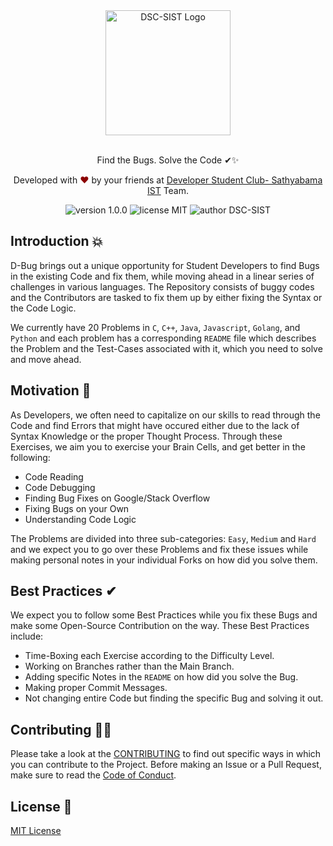 <div align="center">
  <img alt="DSC-SIST Logo" src="https://i.imgur.com/BjAjNjo.png" height="200" />
</div>
<br>
<p align="center">
Find the Bugs. Solve the Code ✔✨
</p>
<p align="center">
Developed with <span style="color: #8b0000;">&hearts;</span> by your friends at <a href="https://srmkzilla.net">Developer Student Club- Sathyabama IST</a> Team.
</p>
<p align="center">
    <img src="https://img.shields.io/badge/version-1.0.0-yellowgreen" alt="version 1.0.0"/>
    <img src="https://img.shields.io/badge/license-MIT-brightgreen" alt="license MIT"/>
    <img src="https://img.shields.io/badge/Author-DSC--SIST-green" alt="author DSC-SIST"/>
</p>

## Introduction 💥

D-Bug brings out a unique opportunity for Student Developers to find Bugs in the existing Code and fix them, while moving ahead in a linear series of challenges in various languages. The Repository consists of buggy codes and the Contributors are tasked to fix them up by either fixing the Syntax or the Code Logic. 

We currently have 20 Problems in `C`, `C++`, `Java`, `Javascript`, `Golang`, and `Python` and each problem has a corresponding `README` file which describes the Problem and the Test-Cases associated with it, which you need to solve and move ahead. 

## Motivation 👀

As Developers, we often need to capitalize on our skills to read through the Code and find Errors that might have occured either due to the lack of Syntax Knowledge or the proper Thought Process. Through these Exercises, we aim you to exercise your Brain Cells, and get better in the following: 

- Code Reading
- Code Debugging
- Finding Bug Fixes on Google/Stack Overflow
- Fixing Bugs on your Own 
- Understanding Code Logic 

The Problems are divided into three sub-categories: `Easy`, `Medium` and `Hard` and we expect you to go over these Problems and fix these issues while making personal notes in your individual Forks on how did you solve them. 

## Best Practices ✔

We expect you to follow some Best Practices while you fix these Bugs and make some Open-Source Contribution on the way. These Best Practices include: 

- Time-Boxing each Exercise according to the Difficulty Level.
- Working on Branches rather than the Main Branch. 
- Adding specific Notes in the `README` on how did you solve the Bug. 
- Making proper Commit Messages. 
- Not changing entire Code but finding the specific Bug and solving it out.

## Contributing 🐱‍💻

Please take a look at the [CONTRIBUTING](https://github.com/DSC-SIST/D-Bug/blob/main/CONTRIBUTING.md) to find out specific ways in which you can contribute to the Project. Before making an Issue or a Pull Request, make sure to read the [Code of Conduct](https://github.com/DSC-SIST/D-Bug/blob/main/CODE_OF_CONDUCT.md).

## License 📜

[MIT License](https://github.com/DSC-SIST/D-Bug/blob/main/LICENSE)
